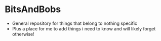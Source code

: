BitsAndBobs
===========

- General repository for things that belong to nothing specific
- Plus a place for me to add things i need to know and will likely forget otherwise!
